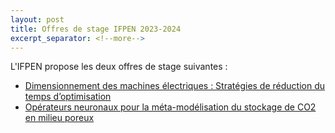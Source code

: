 ```yaml
---
layout: post
title: Offres de stage IFPEN 2023-2024
excerpt_separator: <!--more-->
---
```

L'IFPEN propose les deux offres de stage suivantes : 

 - [Dimensionnement des machines électriques : Stratégies de réduction du temps d’optimisation](/files/jobs/2024-stage-IFPEN-ENS-Optim_multiphysique_machines-electriques.pdf)
 - [Opérateurs neuronaux pour la méta-modélisation du stockage de CO2 en milieu poreux](/files/jobs/2024-stage-IFPEN-operateurs-neuronaux-stockage-CO2.pdf)

